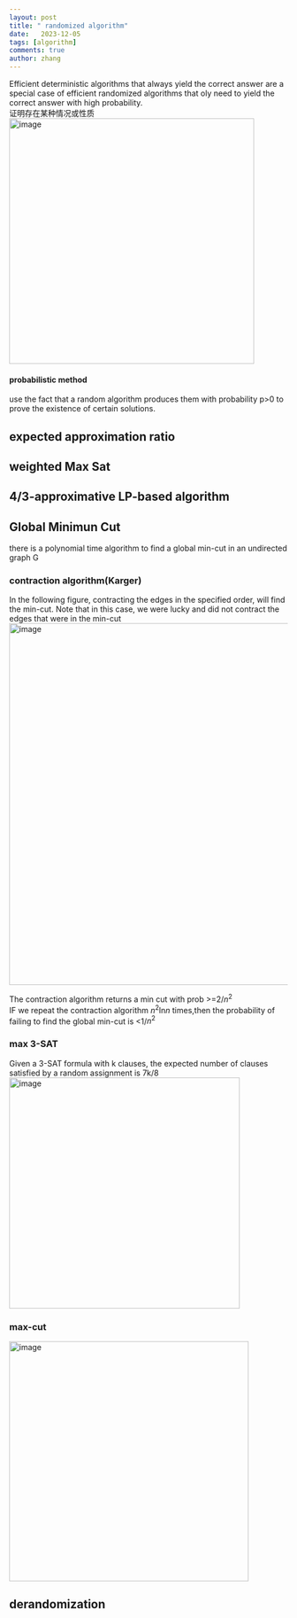 ```yaml
---
layout: post
title: " randomized algorithm"
date:   2023-12-05
tags: [algorithm]
comments: true
author: zhang
---
```

Efficient deterministic algorithms that always yield the correct answer are a special case of efficient randomized algorithms that oly need to yield the correct answer with high probability.   
证明存在某种情况或性质  
<img width="443" alt="image" src="https://github.com/zhang-mickey/zhang-mickey.github.io/assets/145342600/4da99b76-0aee-4cdc-8ac3-bd2552a8bdbc">


#### probabilistic method
use the fact that a random algorithm produces them with probability p>0 to prove the existence of certain solutions.  
## expected approximation ratio


## weighted Max Sat
## 4/3-approximative LP-based algorithm

## Global Minimun Cut
there is a polynomial time algorithm to find a global min-cut in an undirected graph G

### contraction algorithm(Karger)
In the following figure, contracting the edges in the specified order, will find the min-cut. Note that in this
case, we were lucky and did not contract the edges that were in the min-cut  
<img width="653" alt="image" src="https://github.com/zhang-mickey/zhang-mickey.github.io/assets/145342600/eac9451f-ad74-46cb-89e5-9540453ef666">   

The contraction algorithm returns a min cut with prob >=2/$n^2$  
IF we repeat the contraction algorithm $n^2$ln$n$ times,then the probability of failing to find the global min-cut is <1/$n^2$

### max 3-SAT

Given a 3-SAT formula with k clauses, the expected number of clauses satisfied by a random assignment is 7k/8    
<img width="417" alt="image" src="https://github.com/zhang-mickey/zhang-mickey.github.io/assets/145342600/1258f39e-2bd6-4cc2-b496-0815713f3a00">


### max-cut
<img width="433" alt="image" src="https://github.com/zhang-mickey/zhang-mickey.github.io/assets/145342600/b60a813f-862f-4cad-9f99-ca06e496eeaa">


## derandomization
